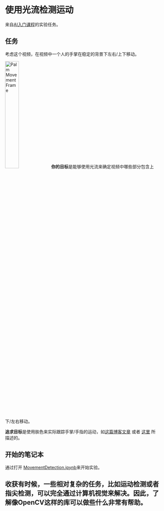 # 使用光流检测运动

来自[AI入门课程](https://aka.ms/ai-beginners)的实验任务。

## 任务

考虑这个视频，在视频中一个人的手掌在稳定的背景下左右/上下移动。

<img src="../images/palm-movement.png" width="30%" alt="Palm Movement Frame"/>**你的目标**是能够使用光流来确定视频中哪些部分包含上下/左右移动。

**追求目标**是使用肤色来实际跟踪手掌/手指的运动，如[这篇博客文章](https://dev.to/amarlearning/finger-detection-and-tracking-using-opencv-and-python-586m) 或者 [这里](http://www.benmeline.com/finger-tracking-with-opencv-and-python/) 所描述的。

## 开始的笔记本

通过打开 [MovementDetection.ipynb](MovementDetection.ipynb)来开始实验。

## 收获有时候，一些相对复杂的任务，比如运动检测或者指尖检测，可以完全通过计算机视觉来解决。因此，了解像OpenCV这样的库可以做些什么非常有帮助。